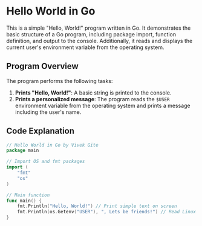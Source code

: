 # Hello World in Go

This is a simple "Hello, World!" program written in Go. It demonstrates the basic structure of a Go program, including package import, function definition, and output to the console. Additionally, it reads and displays the current user's environment variable from the operating system.

## Program Overview

The program performs the following tasks:

1. **Prints "Hello, World!"**: A basic string is printed to the console.
2. **Prints a personalized message**: The program reads the `$USER` environment variable from the operating system and prints a message including the user's name.

## Code Explanation

```go
// Hello World in Go by Vivek Gite
package main

// Import OS and fmt packages
import (
	"fmt"
	"os"
)

// Main function
func main() {
	fmt.Println("Hello, World!") // Print simple text on screen
	fmt.Println(os.Getenv("USER"), ", Lets be friends!") // Read Linux $USER environment variable
}

